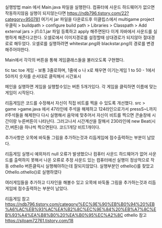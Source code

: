 
실행방법 main 에서 Main.java 파일을 실행한다. 컴퓨터에 사운드 하드웨어가 없으면 작동하지않음
실행이 되지않는다면 https://ndb796.tistory.com/22?category=950781 여기서 jar 파일을 다운로드후
이클립스에서 multigame project 우클릭 > buildpath > configure build path > Libraries > Classpath > Add external jars > jl1.0.1.jar 파일 등록하고 apply 해주면된다
이게 자바에서 사운드를 실행하게 해준다고한다.
오셀로에서 이미지경로를 설정할때 상대경로가 되지않아 절대경로로 해두었다.
오셀로를 실행하려면 whitestar.png와 blackstar.png의 경로를 변경해주어야한다.

Main에서 각각의 버튼을 통해 게임클래스들을 불러오도록 구현했다.

tic tac toe 게임 - 보통 3줄로하며, 1줄에 o 나 x로 채우면 이기는게임
1 to 50 - 1에서 50까지 숫자를 순서대로 클릭해서 시간표시

메인을 실행하면 게임을 실행할수있는 버튼 5개가있다.
각 게임을 클릭하면 이름에 맞는 게임이 시작된다.

리듬게임은 코드를 수정해서 자신이 직접 비트를 찍을 수 있도록 개선했다.
src > game >game.java 에서 47라인에 주석을 해제하고 124라인으로가서 pressS~L까지 if주석들을 해제한다
다시 실행해서 음악에 맞추어서 자신이 비트를 찍으면 콘솔창에 시간이랑 누른버튼이 나타난다.
그러고나서 시간계산을 잘해서 230라인에 new Beat(시간,버튼)을 하나씩 찍으면된다. 코드1개당 비트1개이다.


추가사항은 오목에 바둑돌 그림을 추가하는것과 리듬게임에 점수출력하는 부분이 남았다.

리듬게임 실행시 예외처리 null 오류가 발생했으나 컴퓨터 사운드 하드웨어가 없어 사운드를 출력하지 못해서 나온 오류로 추정
사운드 있는 컴퓨터에선 실행이 정상적으로 작동
othello 버튼클릭시 실행해야하는데 잘되지않았다.
실행부분인 othello()를 찾았고 Othello.othello()로 실행하였다

여러게임들을 추가하고 디자인을 해볼수 있고 오목에 바둑돌 그림을 추가하는것과 리듬게임에 점수출력하는 부분이 남았다.


리듬게임 참고 https://ndb796.tistory.com/category/%EC%9E%90%EB%B0%94%20%EB%A6%AC%EB%93%AC%EA%B2%8C%EC%9E%84%20%EB%A7%8C%EB%93%A4%EA%B8%B0%20%EA%B0%95%EC%A2%8C
othello 참고 https://siloam72761.tistory.com/18
